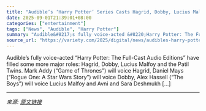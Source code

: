 ```yaml
---
title: "Audible’s ‘Harry Potter’ Series Casts Hagrid, Dobby, Lucius Malfoy and More"
date: 2025-09-01T21:39:01+08:00
categories: ["entertainment"]
tags: ["News", "Audible", "Harry Potter"]
summary: "Audible&#8217;s fully voice-acted &#8220;Harry Potter: The Full-Cast Audio Editions&#8221; have filled some more major roles: Hagrid, Dobby, Lucius Malfoy and the Patil Twins. Mark Addy (&#8220;Game o"
source_url: "https://variety.com/2025/digital/news/audibles-harry-potter-cast-hagrid-dobby-lucius-malfoy-1236504208/"
---
```


Audible&#8217;s fully voice-acted &#8220;Harry Potter: The Full-Cast Audio Editions&#8221; have filled some more major roles: Hagrid, Dobby, Lucius Malfoy and the Patil Twins. Mark Addy (&#8220;Game of Thrones&#8221;) will voice Hagrid, Daniel Mays (&#8220;Rogue One: A Star Wars Story&#8221;) will voice Dobby, Alex Hassell (&#8220;The Boys&#8221;) will voice Lucius Malfoy and Avni and Sara Deshmukh [&#8230;]

---

*来源: [原文链接](https://variety.com/2025/digital/news/audibles-harry-potter-cast-hagrid-dobby-lucius-malfoy-1236504208/)*
